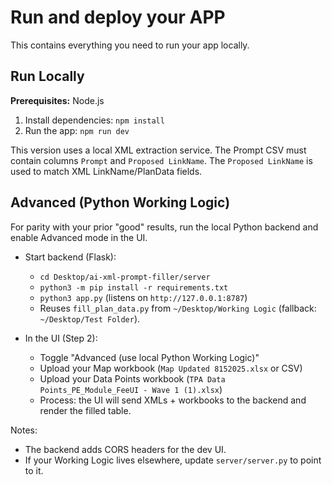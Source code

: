 # Run and deploy your APP 

This contains everything you need to run your app locally.

## Run Locally

**Prerequisites:**  Node.js


1. Install dependencies:
   `npm install`
2. Run the app:
   `npm run dev`

This version uses a local XML extraction service. The Prompt CSV must contain columns `Prompt` and `Proposed LinkName`. The `Proposed LinkName` is used to match XML LinkName/PlanData fields.

## Advanced (Python Working Logic)

For parity with your prior "good" results, run the local Python backend and enable Advanced mode in the UI.

- Start backend (Flask):
  - `cd Desktop/ai-xml-prompt-filler/server`
  - `python3 -m pip install -r requirements.txt`
  - `python3 app.py` (listens on `http://127.0.0.1:8787`)
  - Reuses `fill_plan_data.py` from `~/Desktop/Working Logic` (fallback: `~/Desktop/Test Folder`).

- In the UI (Step 2):
  - Toggle "Advanced (use local Python Working Logic)"
  - Upload your Map workbook (`Map Updated 8152025.xlsx` or CSV)
  - Upload your Data Points workbook (`TPA Data Points_PE_Module_FeeUI - Wave 1 (1).xlsx`)
  - Process: the UI will send XMLs + workbooks to the backend and render the filled table.

Notes:
- The backend adds CORS headers for the dev UI.
- If your Working Logic lives elsewhere, update `server/server.py` to point to it.
